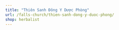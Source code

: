 ```yaml
---
title: "Thiên Sanh Đông Y Dược Phòng"
url: /falls-church/thien-sanh-dong-y-duoc-phong/
shop: herbalist
---
```

